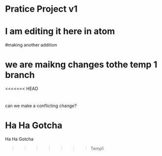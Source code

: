  # Pratice Project v1
# I am editing it here in atom

#making another addition
# we are maikng changes tothe temp 1 branch
<<<<<<< HEAD
#
can we make a conflicting change?

Ha Ha Gotcha 
=======

Ha Ha Gotcha
>>>>>>> Temp1

